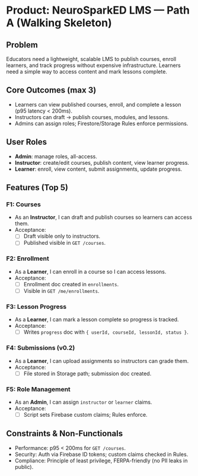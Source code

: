 # Product: NeuroSparkED LMS — Path A (Walking Skeleton)

## Problem
Educators need a lightweight, scalable LMS to publish courses, enroll learners, and track progress without expensive infrastructure. Learners need a simple way to access content and mark lessons complete.

## Core Outcomes (max 3)
- Learners can view published courses, enroll, and complete a lesson (p95 latency < 200ms).
- Instructors can draft → publish courses, modules, and lessons.
- Admins can assign roles; Firestore/Storage Rules enforce permissions.

## User Roles
- **Admin**: manage roles, all-access.
- **Instructor**: create/edit courses, publish content, view learner progress.
- **Learner**: enroll, view content, submit assignments, update progress.

## Features (Top 5)
### F1: Courses
- As an **Instructor**, I can draft and publish courses so learners can access them.
- Acceptance:
  - [ ] Draft visible only to instructors.
  - [ ] Published visible in `GET /courses`.

### F2: Enrollment
- As a **Learner**, I can enroll in a course so I can access lessons.
- Acceptance:
  - [ ] Enrollment doc created in `enrollments`.
  - [ ] Visible in `GET /me/enrollments`.

### F3: Lesson Progress
- As a **Learner**, I can mark a lesson complete so progress is tracked.
- Acceptance:
  - [ ] Writes `progress` doc with `{ userId, courseId, lessonId, status }`.

### F4: Submissions (v0.2)
- As a **Learner**, I can upload assignments so instructors can grade them.
- Acceptance:
  - [ ] File stored in Storage path; submission doc created.

### F5: Role Management
- As an **Admin**, I can assign `instructor` or `learner` claims.
- Acceptance:
  - [ ] Script sets Firebase custom claims; Rules enforce.

## Constraints & Non-Functionals
- Performance: p95 < 200ms for `GET /courses`.
- Security: Auth via Firebase ID tokens; custom claims checked in Rules.
- Compliance: Principle of least privilege, FERPA-friendly (no PII leaks in public).
